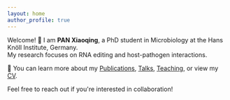 ```yaml
---
layout: home
author_profile: true
---
```


Welcome! 👋 I am **PAN Xiaoqing**, a PhD student in Microbiology at the Hans Knöll Institute, Germany.  
My research focuses on RNA editing and host-pathogen interactions.

🔬 You can learn more about my [Publications](/publications), [Talks](/talks), [Teaching](/teaching), or view my [CV](/cv).

Feel free to reach out if you're interested in collaboration!
